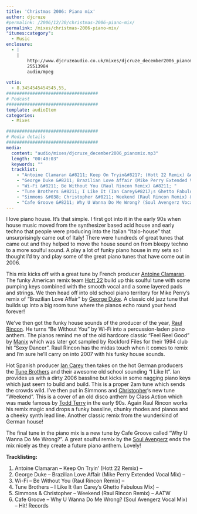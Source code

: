 ```yaml
---
title: 'Christmas 2006: Piano mix'
author: djcruze
#permalink: /2006/12/30/christmas-2006-piano-mix/
permalink: /mixes/christmas-2006-piano-mix/
"itunes:category":
  - Music
enclosure:
  - |
    |
        http://www.djcruzeaudio.co.uk/mixes/djcruze_december2006_pianomix.mp3
        25513984
        audio/mpeg
        
votio:
  - 8.3454545454545,55,
###################################
# Podcast
###################################
template: audioItem
categories:
  - Mixes

###################################
# Media details
###################################
media:
  content: "audio/mixes/djcruze_december2006_pianomix.mp3"
  length: "00:40:03"
  keywords: ""
  tracklist:
    - "Antoine Clamaran &#8211; Keep On Tryin&#8217; (Hott 22 Remix) &#8211; "
    - "George Duke &#8211; Brazilian Love Affair (Mike Perry Extended Vocal Mix) &#8211; "
    - "Wi-Fi &#8211; Be Without You (Raul Rincon Remix) &#8211; "
    - "Tune Brothers &#8211; I Like It (Ian Carey&#8217;s Ghetto Fabulous Mix) &#8211; "
    - "Simmons &#038; Christopher &#8211; Weekend (Raul Rincon Remix) &#8211; AATW"
    - "Cafe Groove &#8211; Why U Wanna Do Me Wrong? (Soul Avengerz Vocal Mix) &#8211; Hit! Records"
---
```


I love piano house. It&#8217;s that simple. I first got into it in the early 90s when house music moved from the synthesizer based acid house and early techno that people were producing into the Italian &#8220;Italo-house&#8221; that unsurprisingly came out of Italy! There were hundreds of great tunes that came out and they helped to move the house sound on from bleepy techno to a more soulful sound. A play a lot of funky piano house in my sets so I thought I&#8217;d try and play some of the great piano tunes that have come out in 2006.

This mix kicks off with a great tune by French producer [Antoine Clamaran][1]. The funky American remix team [Hott 22][2] build up this soulful tune with some pumping keys combined with the smooth vocal and a some layered pads and strings. We then head off into old school piano territory for Mike Perry&#8217;s remix of &#8220;Brazilian Love Affair&#8221; by [George Duke][3]. A classic old jazz tune that builds up into a big room tune where the pianos echo round your head forever!

We&#8217;ve then got the funky house sounds of the producer of the year, [Raul Rincon][4]. He turns &#8220;Be Without You&#8221; by Wi-Fi into a percussion-laden piano anthem. The pianos remind me of the old hardcore classic &#8220;Feel Reel Good&#8221; by [Manix][5] which was later got sampled by Rockford Files for their 1994 club hit &#8220;Sexy Dancer&#8221;. Raul Rincon has the midas touch when it comes to remix and I&#8217;m sure he&#8217;ll carry on into 2007 with his funky house sounds.

Hot Spanish producer [Ian Carey][6] then takes on the hot German producers the [Tune Brothers][7] and their awesome old school sounding &#8220;I Like It&#8221;. Ian provides us with a dirty 2006 bassline but kicks in some nagging piano keys which just seem to build and build. This is a proper 2am tune which sends the crowds wild. I&#8217;ve then put in Simmons and [Christopher][8]&#8216;s new tune &#8220;Weekend&#8221;. This is a cover of an old disco anthem by Class Action which was made famous by [Todd Terry][9] in the early 90s. Again Raul Rincon works his remix magic and drops a funky bassline, chunky rhodes and pianos and a cheeky synth lead line. Another classic remix from the wunderkind of German house!

The final tune in the piano mix is a new tune by Cafe Groove called &#8220;Why U Wanna Do Me Wrong?&#8221;. A great soulful remix by the [Soul Avengerz][10] ends the mix nicely as they create a future piano anthem. Lovely!

**Tracklisting:**

  1. Antoine Clamaran &#8211; Keep On Tryin&#8217; (Hott 22 Remix) &#8211; 
  2. George Duke &#8211; Brazilian Love Affair (Mike Perry Extended Vocal Mix) &#8211; 
  3. Wi-Fi &#8211; Be Without You (Raul Rincon Remix) &#8211; 
  4. Tune Brothers &#8211; I Like It (Ian Carey&#8217;s Ghetto Fabulous Mix) &#8211; 
  5. Simmons &#038; Christopher &#8211; Weekend (Raul Rincon Remix) &#8211; AATW
  6. Cafe Groove &#8211; Why U Wanna Do Me Wrong? (Soul Avengerz Vocal Mix) &#8211; Hit! Records

<div style="clear:both;">
</div>

 [1]: http://www.antoineclamaran.com/
 [2]: http://www.deejaybooking.com/hott22
 [3]: http://www.georgeduke.com/
 [4]: http://www.raulrincon.org/
 [5]: http://www.discogs.com/artist/Manix
 [6]: http://www.ian45carey.com/
 [7]: http://www.tunebrothers.de/
 [8]: http://www.dennischristopher.com/
 [9]: http://www.myspace.com/teeschoice
 [10]: http://www.soulavengerz.com/
